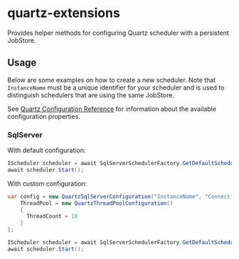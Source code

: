 # quartz-extensions

Provides helper methods for configuring Quartz scheduler with a persistent JobStore. 

## Usage

Below are some examples on how to create a new scheduler. Note that `InstanceName` must be a unique identifier for your scheduler and is used to distinguish schedulers that are using the same JobStore.

See [Quartz Configuration Reference](http://www.quartz-scheduler.org/documentation/quartz-2.x/configuration/) for information about the available configuration properties.

### SqlServer

With default configuration:

```csharp
IScheduler scheduler = await SqlServerSchedulerFactory.GetDefaultScheduler("InstanceName", "ConnectionString");
await scheduler.Start();
```

With custom configuration:
```csharp
var config = new QuartzSqlServerConfiguration("InstanceName", "ConnectionString") {
    ThreadPool = new QuartzThreadPoolConfiguration()
    {
      ThreadCount = 10
    }
};

IScheduler scheduler = await SqlServerSchedulerFactory.GetDefaultScheduler(config);
await scheduler.Start();
```

